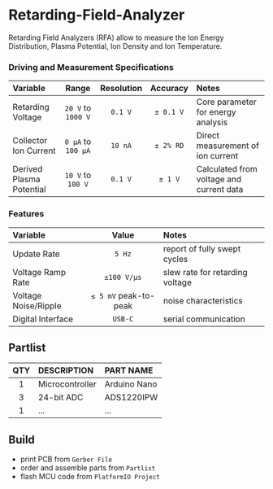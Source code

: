 # Retarding-Field-Analyzer 
Retarding Field Analyzers (RFA) allow to measure the Ion Energy Distribution, Plasma Potential, Ion Density and Ion Temperature.

### Driving and Measurement Specifications
| Variable | Range | Resolution | Accuracy | Notes
| :---   | :---:   | :---:   | :---:   |  :--- |   
| Retarding Voltage | 	`20 V` to `1000 V`  | `0.1 V` | `± 0.1 V`  | Core parameter for energy analysis |
| Collector Ion Current | 	`0 μA` to `100 μA`  | `10 nA` |  `± 2% RD`  | Direct measurement of ion current |
| Derived Plasma Potential | `10 V` to `100 V`  | `0.1 V` | `± 1 V` | Calculated from voltage and current data |

### Features
| Variable | Value | Notes
| :---   | :---:   | :--- |
| Update Rate | `5 Hz` | report of fully swept cycles |
| Voltage Ramp Rate | `±100 V/μs` | slew rate for retarding voltage |
| Voltage Noise/Ripple | `≤ 5 mV` peak-to-peak | noise characteristics |
| Digital Interface | `USB-C` | serial communication |

## Partlist
|QTY|	DESCRIPTION	|PART NAME|
| :---:   | :---   | :---   |
|1|	Microcontroller |	Arduino Nano |
|3|	24-bit ADC | ADS1220IPW |
|1|	... |	... |

## Build

- print PCB from `Gerber File`
- order  and assemble parts from `Partlist`
- flash MCU code from `PlatformIO Project`
